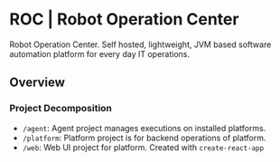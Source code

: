 # ROC | Robot Operation Center

Robot Operation Center. Self hosted, lightweight, JVM based software automation platform for every day IT operations.

## Overview

### Project Decomposition

- `/agent`: Agent project manages executions on installed platforms.
- `/platform`: Platform project is for backend operations of platform.
- `/web`: Web UI project for platform. Created with `create-react-app`
